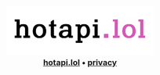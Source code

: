 <div align="center">
	<h3>
		<picture>
			<source media="(prefers-color-scheme: dark)" srcset="./banner-trans.png">
			<source media="(prefers-color-scheme: light)" srcset="./banner-trans.png">
			<img alt="logo" src="./banner-trans.png" width="300px">
		</picture>
		<br>
		<a href="https://hotapi.lol">hotapi.lol</a> •
		<a href="https://github.com/hotapi-lol/.github/blob/main/profile/PRIVACY.md">privacy</a>
	</h3>
</div>